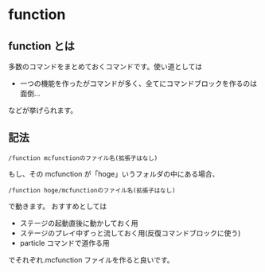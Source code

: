 # function

## function とは

多数のコマンドをまとめておくコマンドです。使い道としては

- 一つの機能を作ったがコマンドが多く、全てにコマンドブロックを作るのは面倒...

などが挙げられます。

## 記法

```
/function mcfunctionのファイル名(拡張子はなし)
```

もし、その mcfunction が「hoge」いうフォルダの中にある場合、

```
/function hoge/mcfunctionのファイル名(拡張子はなし)
```

で動きます。
おすすめとしては

- ステージの起動直後に動かしておく用
- ステージのプレイ中ずっと流しておく用(反復コマンドブロックに使う)
- particle コマンドで道作る用

でそれぞれ.mcfunction ファイルを作ると良いです。
